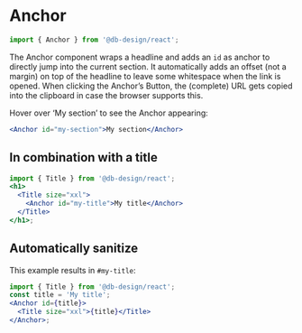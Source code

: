 # Anchor

```js
import { Anchor } from '@db-design/react';
```

The Anchor component wraps a headline and adds an `id` as anchor to directly jump into the current section. It automatically adds an offset (not a margin) on top of the headline to leave some whitespace when the link is opened. When clicking the Anchor’s Button, the (complete) URL gets copied into the clipboard in case the browser supports this.

Hover over ‘My section’ to see the Anchor appearing:

```jsx
<Anchor id="my-section">My section</Anchor>
```

## In combination with a title

```jsx
import { Title } from '@db-design/react';
<h1>
  <Title size="xxl">
    <Anchor id="my-title">My title</Anchor>
  </Title>
</h1>;
```

## Automatically sanitize

This example results in `#my-title`:

```jsx
import { Title } from '@db-design/react';
const title = 'My title';
<Anchor id={title}>
  <Title size="xxl">{title}</Title>
</Anchor>;
```
